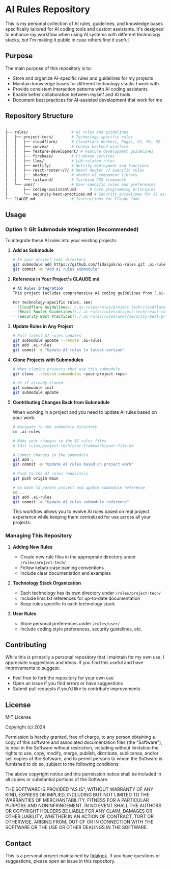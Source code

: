 # AI Rules Repository

This is my personal collection of AI rules, guidelines, and knowledge bases specifically tailored for AI coding tools and custom assistants. It's designed to enhance my workflow when using AI systems with different technology stacks, but I'm making it public in case others find it useful.

## Purpose

The main purpose of this repository is to:

- Store and organize AI-specific rules and guidelines for my projects
- Maintain knowledge bases for different technology stacks I work with
- Provide consistent interaction patterns with AI coding assistants
- Enable better collaboration between myself and AI tools
- Document best practices for AI-assisted development that work for me

## Repository Structure

```bash
.
├── rules/                   # AI rules and guidelines
│   ├── project-tech/        # Technology-specific rules
│   │   ├── cloudflare/      # Cloudflare Workers, Pages, D1, KV, R2
│   │   ├── convex/          # Convex backend platform
│   │   ├── feature-development/ # Feature development guidelines
│   │   ├── firebase/        # Firebase services
│   │   ├── llms/            # LLM-related rules
│   │   ├── netlify/         # Netlify deployment and functions
│   │   ├── react-router-v7/ # React Router v7 specific rules
│   │   ├── shadcn/          # shadcn UI component library
│   │   └── tailwind/        # Tailwind CSS framework
│   └── user/                # User-specific rules and preferences
│       ├── coding-assistant.md      # Core programming principles
│       └── security-best-practices.md # Security guidelines for AI assistants
└── CLAUDE.md                # Instructions for Claude Code
```

## Usage

### Option 1: Git Submodule Integration (Recommended)

To integrate these AI rules into your existing projects:

1. **Add as Submodule**
   ```bash
   # In your project root directory
   git submodule add https://github.com/fidalgok/ai-rules.git .ai-rules
   git commit -m "Add AI rules submodule"
   ```

2. **Reference in Your Project's CLAUDE.md**
   ```markdown
   # AI Rules Integration
   This project includes comprehensive AI coding guidelines from [.ai-rules/](./.ai-rules/)
   
   For technology-specific rules, see:
   - [Cloudflare Guidelines](./.ai-rules/rules/project-tech/cloudflare/)
   - [React Router Guidelines](./.ai-rules/rules/project-tech/react-router-v7/)
   - [Security Best Practices](./.ai-rules/rules/user/security-best-practices.md)
   ```

3. **Update Rules in Any Project**
   ```bash
   # Pull latest AI rules updates
   git submodule update --remote .ai-rules
   git add .ai-rules
   git commit -m "Update AI rules to latest version"
   ```

4. **Clone Projects with Submodules**
   ```bash
   # When cloning projects that use this submodule
   git clone --recurse-submodules <your-project-repo>
   
   # Or if already cloned
   git submodule init
   git submodule update
   ```

5. **Contributing Changes Back from Submodule**
   
   When working in a project and you need to update AI rules based on your work:
   
   ```bash
   # Navigate to the submodule directory
   cd .ai-rules
   
   # Make your changes to the AI rules files
   # Edit rules/project-tech/your-framework/your-file.md
   
   # Commit changes in the submodule
   git add .
   git commit -m "Update AI rules based on project work"
   
   # Push to the AI rules repository
   git push origin main
   
   # Go back to parent project and update submodule reference
   cd ..
   git add .ai-rules
   git commit -m "Update AI rules submodule reference"
   ```
   
   This workflow allows you to evolve AI rules based on real project experience while keeping them centralized for use across all your projects.

### Managing This Repository

1. **Adding New Rules**
   - Create new rule files in the appropriate directory under `/rules/project-tech/`
   - Follow kebab-case naming conventions
   - Include clear documentation and examples

2. **Technology Stack Organization**
   - Each technology has its own directory under `/rules/project-tech/`
   - Include llms.txt references for up-to-date documentation
   - Keep rules specific to each technology stack

3. **User Rules**
   - Store personal preferences under `/rules/user/`
   - Include coding style preferences, security guidelines, etc.

## Contributing

While this is primarily a personal repository that I maintain for my own use, I appreciate suggestions and ideas. If you find this useful and have improvements to suggest:

- Feel free to fork the repository for your own use
- Open an issue if you find errors or have suggestions
- Submit pull requests if you'd like to contribute improvements

## License

MIT License

Copyright (c) 2024

Permission is hereby granted, free of charge, to any person obtaining a copy
of this software and associated documentation files (the "Software"), to deal
in the Software without restriction, including without limitation the rights
to use, copy, modify, merge, publish, distribute, sublicense, and/or sell
copies of the Software, and to permit persons to whom the Software is
furnished to do so, subject to the following conditions:

The above copyright notice and this permission notice shall be included in all
copies or substantial portions of the Software.

THE SOFTWARE IS PROVIDED "AS IS", WITHOUT WARRANTY OF ANY KIND, EXPRESS OR
IMPLIED, INCLUDING BUT NOT LIMITED TO THE WARRANTIES OF MERCHANTABILITY,
FITNESS FOR A PARTICULAR PURPOSE AND NONINFRINGEMENT. IN NO EVENT SHALL THE
AUTHORS OR COPYRIGHT HOLDERS BE LIABLE FOR ANY CLAIM, DAMAGES OR OTHER
LIABILITY, WHETHER IN AN ACTION OF CONTRACT, TORT OR OTHERWISE, ARISING FROM,
OUT OF OR IN CONNECTION WITH THE SOFTWARE OR THE USE OR OTHER DEALINGS IN THE
SOFTWARE.

## Contact

This is a personal project maintained by [fidalgok](https://github.com/fidalgok). If you have questions or suggestions, please open an issue in this repository.
